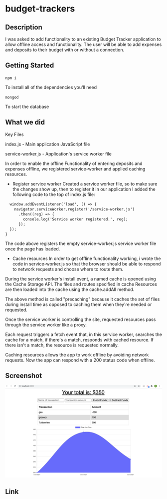 # budget-trackers

## Description 

I was asked to add functionality to an existing Budget Tracker application to allow offline access and functionality.
The user will be able to add expenses and deposits to their budget with or without a connection. 

## Getting Started

```npm i```

To install all of the dependencies you'll need

```mongod```

To start the database

## What we did

Key Files

index.js - Main application JavaScript file

service-worker.js - Application's service worker file

In order to enable the offline Functionality of entering deposits and expenses offline, we registered service-worker and applied caching resources. 

- Register service worker
Created a service worker file, so to make sure the changes show up, then to register it in our application I added the following code to the top of index.js file:

```if ('serviceWorker' in navigator) {
  window.addEventListener('load', () => {
    navigator.serviceWorker.register('/service-worker.js')
      .then((reg) => {
        console.log('Service worker registered.', reg);
      });
  });
}
```
The code above registers the empty service-worker.js service worker file once the page has loaded. 

- Cache resources
In order to get offline functionality working, i wrote the code in service-worker.js so that the browser should be able to respond to network requests and choose where to route them. 

During the service worker's install event, a named cache is opened using the Cache Storage API. The files and routes specified in cache Resources are then loaded into the cache using the cache.addAll method. 

The above method is called "precaching" because it caches the set of files during install time as opposed to caching them when they're needed or requested.

Once the service worker is controlling the site, requested resources pass through the service worker like a proxy. 

Each request triggers a fetch event that, in this service worker, searches the cache for a match, if there's a match, responds with cached resource. If there isn't a match, the resource is requested normally.

Caching resources allows the app to work offline by avoiding network requests. Now the app can respond with a 200 status code when offline.

## Screenshot

![screenshot](budget-trackers.png)

## Link

